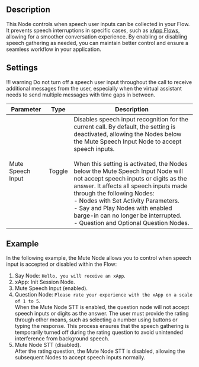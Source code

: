 ## Description
<div class="divider"></div>

This Node controls when speech user inputs can be collected in your Flow.
It prevents speech interruptions in specific cases, such as [xApp Flows](https://docs.cognigy.com/ai/xApp/overview/), allowing for a smoother conversation experience.
By enabling or disabling speech gathering as needed,
you can maintain better control and ensure a seamless workflow in your application.

## Settings

!!! warning
    Do not turn off a speech user input throughout the call to receive additional messages from the user, especially when the virtual assistant needs to send multiple messages with time gaps in between.  

| Parameter         | Type   | Description                                                                                                                                                                                                                                                                                                                                                                                                                                                                                                                                                 |
|-------------------|--------|-------------------------------------------------------------------------------------------------------------------------------------------------------------------------------------------------------------------------------------------------------------------------------------------------------------------------------------------------------------------------------------------------------------------------------------------------------------------------------------------------------------------------------------------------------------|
| Mute Speech Input | Toggle | Disables speech input recognition for the current call. By default, the setting is deactivated, allowing the Nodes below the Mute Speech Input Node to accept speech inputs. <br><br> When this setting is activated, the Nodes below the Mute Speech Input Node will not accept speech inputs or digits as the answer.  It affects all speech inputs made through the following Nodes:<br> - Nodes with Set Activity Parameters. <br> - Say and Play Nodes with enabled barge-in can no longer be interrupted.<br> - Question and Optional Question Nodes. |

## Example

In the following example, the Mute Node allows you to control when speech input is accepted or disabled within the Flow:

1. Say Node: `Hello, you will receive an xApp`.
2. xApp: Init Session Node.
3. Mute Speech Input (enabled).
4. Question Node: `Please rate your experience with the xApp on a scale of 1 to 5`.<br>When the Mute Node STT is enabled, the question node will not accept speech inputs or digits as the answer. The user must provide the rating through other means, such as selecting a number using buttons or typing the response. This process ensures that the speech gathering is temporarily turned off during the rating question to avoid unintended interference from background speech.
5. Mute Node STT (disabled). <br> After the rating question, the Mute Node STT is disabled, allowing the subsequent Nodes to accept speech inputs normally.